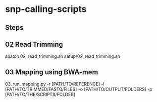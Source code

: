 # snp-calling-scripts

## Steps

## 02 Read Trimming
sbatch 02_read_trimming.sh setup/02_read_trimming.sh

## 03 Mapping using BWA-mem
03_run_mapping.py -r [PATH/TO/REFERENCE] -i [PATH/TO/TRIMMED/FASTQ/FILES] -o [PATH/TO/OUTPUT/FOLDERS] -p [PATH/TO/THE/SCRIPTS/FOLDER]